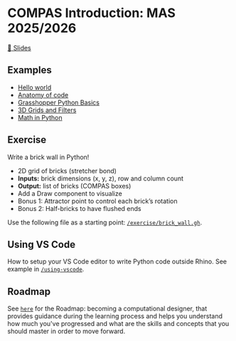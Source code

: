 # COMPAS Introduction: MAS 2025/2026

[🎦 Slides](https://docs.google.com/presentation/d/1Sv9Yyys9Ud5o9Huc6GJtrD2rFueIHChBNAs1Dag9dQo/edit?usp=sharing)

## Examples

* [Hello world](./examples/00_hello_world.gh)
* [Anatomy of code](./examples/01_anatomy_of_code_hs25.gh)
* [Grasshopper Python Basics](./examples/02-grasshopper-python-basics-iii_hs25.gh)
* [3D Grids and Filters](./examples/03-3d-grids-and-filters_hs25.gh)
* [Math in Python](./examples/math-in-python.md)

## Exercise

Write a brick wall in Python! 

* 2D grid of bricks (stretcher bond)
* **Inputs:** brick dimensions (x, y, z), row and column count
* **Output:** list of bricks (COMPAS boxes)
* Add a Draw component to visualize
* Bonus 1: Attractor point to control each brick’s rotation
* Bonus 2: Half-bricks to have flushed ends

Use the following file as a starting point: [`/exercise/brick_wall.gh`](./exercise/brick_wall.gh).

## Using VS Code

How to setup your VS Code editor to write Python code outside Rhino. See example in [`/using-vscode`](./using-vscode/).

## Roadmap

See [`here`](./roadmap/README.md) for the Roadmap: becoming a computational designer, that provides guidance during the learning process and helps you understand how much you've progressed and what are the skills and concepts that you should master in order to move forward.
